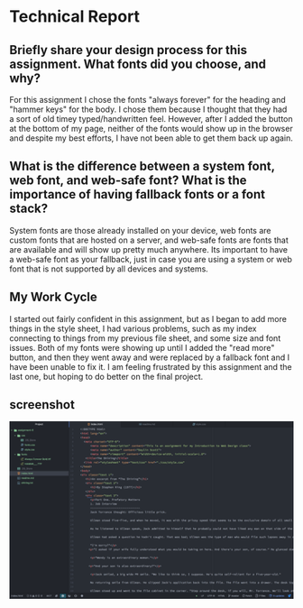# Technical Report
## Briefly share your design process for this assignment. What fonts did you choose, and why?
For this assignment I chose the fonts "always forever" for the heading and "hammer keys" for the body. I chose them because I thought that they had a sort of old timey typed/handwritten feel. However, after I added the button at the bottom of my page, neither of the fonts would show up in the browser and despite my best efforts, I have not been able to get them back up again.


##  What is the difference between a system font, web font, and web-safe font? What is the importance of having fallback fonts or a font stack?
System fonts are those already installed on your device, web fonts are custom fonts that are hosted on a server, and web-safe fonts are fonts that are available and will show up pretty much anywhere. Its important to have a web-safe font as your fallback, just in case you are using a system or web font that is not supported by all devices and systems.


## My Work Cycle
I started out fairly confident in this assignment, but as I began to add more things in the style sheet, I had various problems, such as my index connecting to things from my previous file sheet, and some size and font issues. Both of my fonts were showing up until I added the "read more" button, and then they went away and were replaced by a fallback font and I have been unable to fix it. I am feeling frustrated by this assignment and the last one, but hoping to do better on the final project.

## screenshot
 <img src="./images/myscreenshot.jpg">
